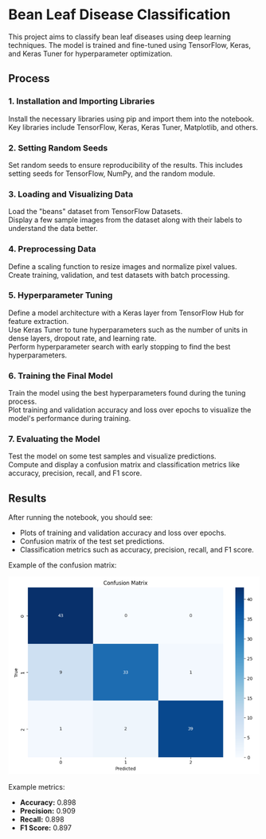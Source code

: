 # Bean Leaf Disease Classification

This project aims to classify bean leaf diseases using deep learning techniques. The model is trained and fine-tuned using TensorFlow, Keras, and Keras Tuner for hyperparameter optimization.

## Process

### 1. Installation and Importing Libraries
Install the necessary libraries using pip and import them into the notebook. Key libraries include TensorFlow, Keras, Keras Tuner, Matplotlib, and others.

### 2. Setting Random Seeds
Set random seeds to ensure reproducibility of the results. This includes setting seeds for TensorFlow, NumPy, and the random module.

### 3. Loading and Visualizing Data
Load the "beans" dataset from TensorFlow Datasets.  
Display a few sample images from the dataset along with their labels to understand the data better.

### 4. Preprocessing Data
Define a scaling function to resize images and normalize pixel values.  
Create training, validation, and test datasets with batch processing.

### 5. Hyperparameter Tuning
Define a model architecture with a Keras layer from TensorFlow Hub for feature extraction.  
Use Keras Tuner to tune hyperparameters such as the number of units in dense layers, dropout rate, and learning rate.  
Perform hyperparameter search with early stopping to find the best hyperparameters.

### 6. Training the Final Model
Train the model using the best hyperparameters found during the tuning process.  
Plot training and validation accuracy and loss over epochs to visualize the model's performance during training.

### 7. Evaluating the Model
Test the model on some test samples and visualize predictions.  
Compute and display a confusion matrix and classification metrics like accuracy, precision, recall, and F1 score.

## Results
After running the notebook, you should see:

- Plots of training and validation accuracy and loss over epochs.
- Confusion matrix of the test set predictions.
- Classification metrics such as accuracy, precision, recall, and F1 score.

Example of the confusion matrix:

![Confusion Matrix](confusion_matrix.png)

Example metrics:

- **Accuracy:** 0.898
- **Precision:** 0.909
- **Recall:** 0.898
- **F1 Score:** 0.897
